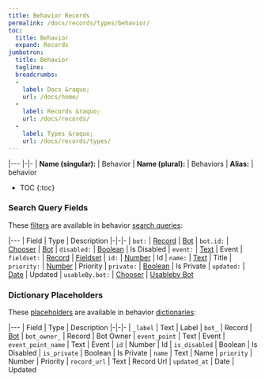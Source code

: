 ```yaml
---
title: Behavior Records
permalink: /docs/records/types/behavior/
toc:
  title: Behavior
  expand: Records
jumbotron:
  title: Behavior
  tagline: 
  breadcrumbs:
  -
    label: Docs &raquo;
    url: /docs/home/
  -
    label: Records &raquo;
    url: /docs/records/
  -
    label: Types &raquo;
    url: /docs/records/types/
---
```


|---
|-|-
| **Name (singular):** | Behavior
| **Name (plural):** | Behaviors
| **Alias:** | behavior

* TOC
{:toc}

### Search Query Fields

These [filters](/docs/search/filters/) are available in behavior [search queries](/docs/search/):

|---
| Field | Type | Description
|-|-|-
| `bot:` | [Record](/docs/search/deep-search/) | [Bot](/docs/records/types/bot/)
| `bot.id:` | [Chooser](/docs/search/filters/choosers/) | [Bot](/docs/records/types/bot/)
| `disabled:` | [Boolean](/docs/search/filters/booleans/) | Is Disabled
| `event:` | [Text](/docs/search/filters/text/) | Event
| `fieldset:` | [Record](/docs/search/deep-search/) | [Fieldset](/docs/records/types/custom_fieldset/)
| `id:` | [Number](/docs/search/filters/numbers/) | Id
| `name:` | [Text](/docs/search/filters/text/) | Title
| `priority:` | [Number](/docs/search/filters/numbers/) | Priority
| `private:` | [Boolean](/docs/search/filters/booleans/) | Is Private
| `updated:` | [Date](/docs/search/filters/dates/) | Updated
| `usableBy.bot:` | [Chooser](/docs/search/filters/choosers/) | [Usableby Bot](/docs/records/types/bot/)

### Dictionary Placeholders

These [placeholders](/docs/bots/scripting/placeholders/) are available in behavior [dictionaries](/docs/bots/behaviors/dictionaries/):

|---
| Field | Type | Description
|-|-|-
| `_label` | Text | Label
| `bot_` | Record | [Bot](/docs/records/types/behavior/)
| `bot_owner_` | Record | Bot Owner
| `event_point` | Text | Event
| `event_point_name` | Text | Event
| `id` | Number | Id
| `is_disabled` | Boolean | Is Disabled
| `is_private` | Boolean | Is Private
| `name` | Text | Name
| `priority` | Number | Priority
| `record_url` | Text | Record Url
| `updated_at` | Date | Updated
